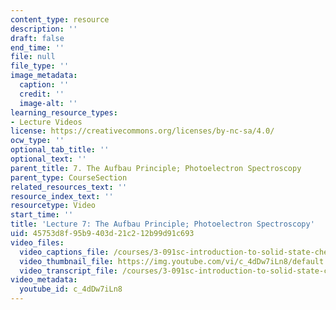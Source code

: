 ```yaml
---
content_type: resource
description: ''
draft: false
end_time: ''
file: null
file_type: ''
image_metadata:
  caption: ''
  credit: ''
  image-alt: ''
learning_resource_types:
- Lecture Videos
license: https://creativecommons.org/licenses/by-nc-sa/4.0/
ocw_type: ''
optional_tab_title: ''
optional_text: ''
parent_title: 7. The Aufbau Principle; Photoelectron Spectroscopy
parent_type: CourseSection
related_resources_text: ''
resource_index_text: ''
resourcetype: Video
start_time: ''
title: 'Lecture 7: The Aufbau Principle; Photoelectron Spectroscopy'
uid: 45753d8f-95b9-403d-21c2-12b99d91c693
video_files:
  video_captions_file: /courses/3-091sc-introduction-to-solid-state-chemistry-fall-2010/9ca79d5f5f815544a80889600ddf6842_c_4dDw7iLn8.vtt
  video_thumbnail_file: https://img.youtube.com/vi/c_4dDw7iLn8/default.jpg
  video_transcript_file: /courses/3-091sc-introduction-to-solid-state-chemistry-fall-2010/fe9a67b0bb8fc4c0f0fc0e2daa76ca7e_c_4dDw7iLn8.pdf
video_metadata:
  youtube_id: c_4dDw7iLn8
---
```

